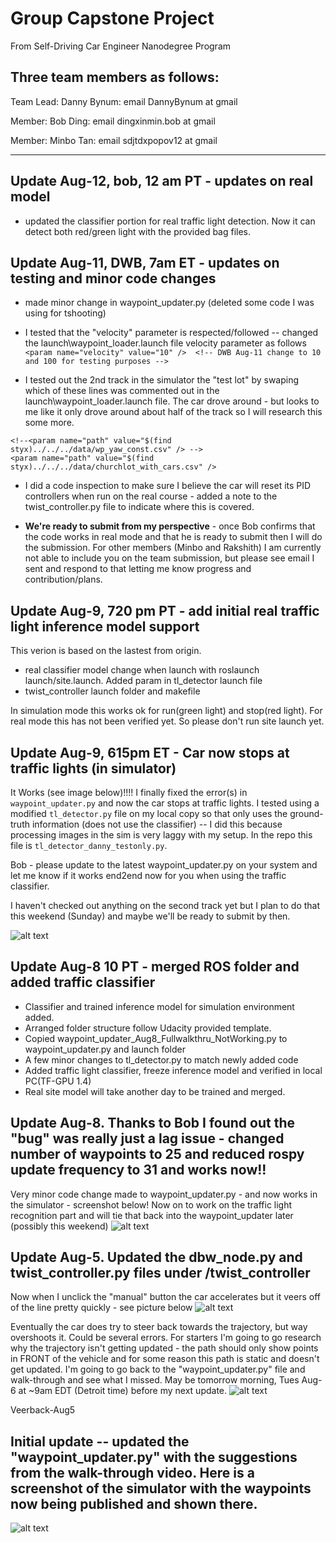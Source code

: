[//]: # (Image References)
[image5]: ./writeup/SimStopsAtRedLights.PNG "Sim Car Now Stops at Red Lights"
[image4]: ./writeup/SimLagFixed.PNG "Sim Lag Fixed Screenshot"
[image3]: ./writeup/Veerback-Aug5.PNG "Veerback screenshot"
[image2]: ./writeup/Veeroff-Aug5.PNG "Veeroff screenshot"
[image1]: ./writeup/Waypoints_In_Front_Of_Car.PNG "Simulator Screenshot with code updates from first walk-thru video"



# Group Capstone Project
From Self-Driving Car Engineer Nanodegree Program

## Three team members as follows:
Team Lead:  Danny Bynum: email DannyBynum at gmail

Member:  Bob Ding:  email dingxinmin.bob at gmail

Member:  Minbo Tan:  email sdjtdxpopov12 at gmail

---


## Update Aug-12, bob, 12 am PT - updates on real model 
* updated the classifier portion for real traffic light detection. Now it can detect both red/green light with the provided bag files. 

## Update Aug-11, DWB, 7am ET - updates on testing and minor code changes
* made minor change in waypoint_updater.py (deleted some code I was using for tshooting)

* I tested that the "velocity" parameter is respected/followed -- changed the launch\waypoint_loader.launch file velocity parameter as follows `<param name="velocity" value="10" />  <!-- DWB Aug-11 change to 10 and 100 for testing purposes -->`

* I tested out the 2nd track in the simulator the "test lot" by swaping which of these lines was commented out in the launch\waypoint_loader.launch file.  The car drove around - but looks to me like it only drove around about half of the track so I will research this some more.
```     
<!--<param name="path" value="$(find styx)../../../data/wp_yaw_const.csv" /> -->
<param name="path" value="$(find styx)../../../data/churchlot_with_cars.csv" /> 
```

* I did a code inspection to make sure I believe the car will reset its PID controllers when run on the real course - added a note to the twist_controller.py file to indicate where this is covered.

* **We're ready to submit from my perspective** - once Bob confirms that the code works in real mode and that he is ready to submit then I will do the submission.  For other members (Minbo and Rakshith) I am currently not able to include you on the team submission, but please see email I sent and respond to that letting me know progress and contribution/plans.


## Update Aug-9, 720 pm PT - add initial real traffic light inference model support

This verion is based on the lastest from origin.  
* real classifier model change when launch with roslaunch launch/site.launch. Added param in tl_detector launch file
* twist_controller launch folder and makefile

In simulation mode this works ok for run(green light) and stop(red light). For real mode this has not been verified yet. So please don't run site launch yet.

## Update Aug-9, 615pm ET - Car now stops at traffic lights (in simulator) 

It Works (see image below)!!!! I finally fixed the error(s) in `waypoint_updater.py` and now the car stops at traffic lights.  I tested using a modified `tl_detector.py` file on my local copy so that only uses the ground-truth information (does not use the classifier) -- I did this because processing images in the sim is very laggy with my setup.  In the repo this file is `tl_detector_danny_testonly.py`.

Bob - please update to the latest waypoint_updater.py on your system and let me know if it works end2end now for you when using the traffic classifier.

I haven't checked out anything on the second track yet but I plan to do that this weekend (Sunday) and maybe we'll be ready to submit by then.

![alt text][image5]


## Update Aug-8 10 PT - merged ROS folder and added traffic classifier 

* Classifier and trained inference model for simulation environment added. 
* Arranged folder structure follow Udacity provided template.
* Copied waypoint_updater_Aug8_Fullwalkthru_NotWorking.py to waypoint_updater.py and launch folder
* A few minor changes to tl_detector.py to match newly added code
* Added traffic light classifier, freeze inference model and verified in local PC(TF-GPU 1.4) 
* Real site model will take another day to be trained and merged.


## Update Aug-8.  Thanks to Bob I found out the "bug" was really just a lag issue - changed number of waypoints to 25 and reduced rospy update frequency to 31 and works now!!  

Very minor code change made to waypoint_updater.py - and now works in the simulator - screenshot below!  Now on to work on the traffic light recognition part and will tie that back into the waypoint_updater later (possibly this weekend)
![alt text][image4]


## Update Aug-5.  Updated the dbw_node.py and twist_controller.py files under /twist_controller


Now when I unclick the "manual" button the car accelerates but it veers off of the line pretty quickly - see picture below
![alt text][image2]

Eventually the car does try to steer back towards the trajectory, but way overshoots it.  Could be several errors.  For starters I'm going to go research why the trajectory isn't getting updated - the path should only show points in FRONT of the vehicle and for some reason this path is static and doesn't get updated.  I'm going to go back to the "waypoint_updater.py" file and walk-through and see what I missed.  May be tomorrow morning, Tues Aug-6 at ~9am EDT (Detroit time) before my next update.
![alt text][image3]


Veerback-Aug5

## Initial update -- updated the "waypoint_updater.py" with the suggestions from the walk-through video.  Here is a screenshot of the simulator with the waypoints now being published and shown there.
![alt text][image1]
